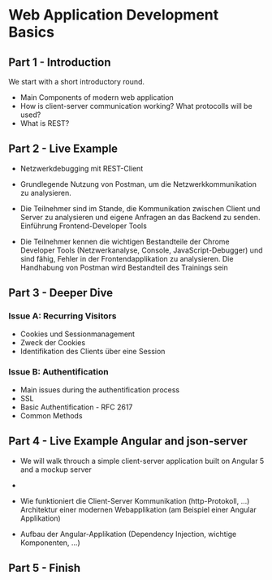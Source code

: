 # Web Application Development Basics

## Part 1 - Introduction

We start with a short introductory round.

- Main Components of modern web application
- How is client-server communication working? What protocolls will be used?
- What is REST?

## Part 2 - Live Example
- Netzwerkdebugging mit REST-Client
- Grundlegende Nutzung von Postman, um die Netzwerkkommunikation zu analysieren.

- Die Teilnehmer sind im Stande, die Kommunikation zwischen Client und Server zu analysieren und eigene Anfragen an das Backend zu senden.
Einführung Frontend-Developer Tools
- Die Teilnehmer kennen die wichtigen Bestandteile der Chrome Developer Tools (Netzwerkanalyse, Console, JavaScript-Debugger) und sind fähig, Fehler in der Frontendapplikation zu analysieren.
Die Handhabung von Postman wird Bestandteil des Trainings sein

## Part 3 - Deeper Dive

### Issue A: Recurring Visitors

- Cookies und Sessionmanagement
- Zweck der Cookies
- Identifikation des Clients über eine Session

### Issue B: Authentification

- Main issues during the authentification process
- SSL
- Basic Authentification - RFC 2617
- Common Methods


## Part 4 - Live Example Angular and json-server

- We will walk throuch a simple client-server application built on Angular 5 and a mockup server
-

- Wie funktioniert die Client-Server Kommunikation (http-Protokoll, …)
Architektur einer modernen Webapplikation (am Beispiel einer Angular Applikation)
- Aufbau der Angular-Applikation (Dependency Injection, wichtige Komponenten, …)
## Part 5 - Finish











